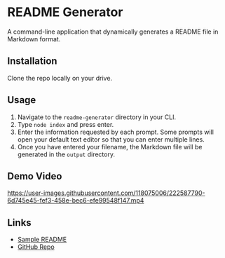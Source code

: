 # README Generator

A command-line application that dynamically generates a README file in Markdown format.

## Installation

Clone the repo locally on your drive.

## Usage

1. Navigate to the `readme-generator` directory in your CLI.
2. Type `node index` and press enter.
3. Enter the information requested by each prompt. Some prompts will open your default text editor so that you can enter multiple lines.
4. Once you have entered your filename, the Markdown file will be generated in the `output` directory.

## Demo Video

https://user-images.githubusercontent.com/118075006/222587790-6d745e45-fef3-458e-bec6-efe99548f147.mp4

## Links
- [Sample README](https://github.com/CKBoytGT/readme-generator/blob/main/output/sample-README.md)
- [GitHub Repo](https://github.com/CKBoytGT/readme-generator)
